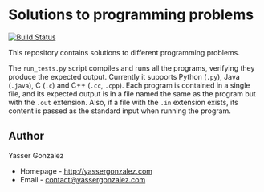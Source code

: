 Solutions to programming problems
=================================

[![Build Status](https://travis-ci.org/yasserglez/programming-problems.svg?branch=master)](https://travis-ci.org/yasserglez/programming-problems)

This repository contains solutions to different programming problems.

The `run_tests.py` script compiles and runs all the programs,
verifying they produce the expected output. Currently it supports
Python (`.py`), Java (`.java`), C (`.c`) and C++ (`.cc`, `.cpp`).
Each program is contained in a single file, and its expected output is
in a file named the same as the program but with the `.out` extension.
Also, if a file with the `.in` extension exists, its content is passed
as the standard input when running the program.

Author
------

Yasser Gonzalez
* Homepage - http://yassergonzalez.com
* Email - contact@yassergonzalez.com
